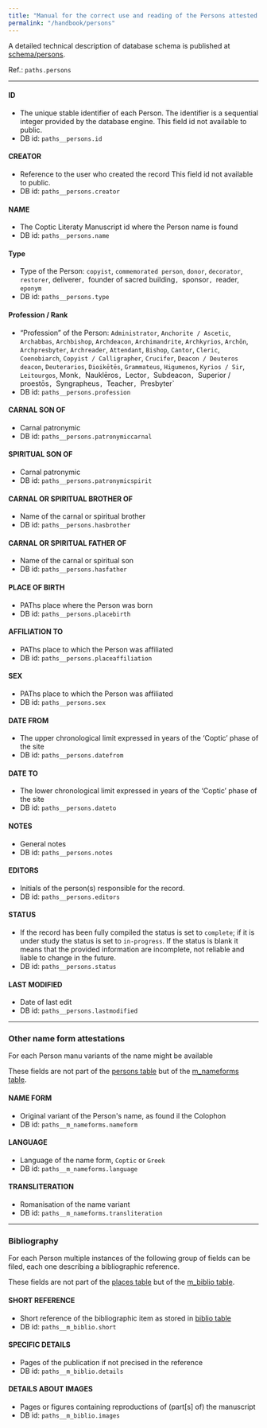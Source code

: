```yaml
---
title: "Manual for the correct use and reading of the Persons attested in colophons section of PAThs database"
permalink: "/handbook/persons"
---
```


A detailed technical description of database schema is published at [schema/persons](../schema/persons).


Ref.: `paths.persons`

---

#### ID
- The unique stable identifier of each Person. The identifier is a sequential integer provided by the database engine. 
This field id not available to public.
- DB id: `paths__persons.id`

#### CREATOR
- Reference to the user who created the record 
This field id not available to public.
- DB id: `paths__persons.creator`

#### NAME
- The Coptic Literaty Manuscript id where the Person name is found
- DB id: `paths__persons.name`

#### Type
- Type of the Person:  `copyist`, `commemorated person`, `donor`, `decorator`, `restorer`, deliverer`, `founder of sacred building`, `sponsor`, `reader, `eponym`
- DB id: `paths__persons.type`

#### Profession / Rank
- “Profession” of the Person:  `Administrator`, `Anchorite / Ascetic`, `Archabbas`, `Archbishop`, `Archdeacon`, `Archimandrite`, `Archkyrios`, `Archōn`, `Archpresbyter`, `Archreader`, `Attendant`, `Bishop`, `Cantor`, `Cleric`, `Coenobiarch`, `Copyist / Calligrapher`, `Crucifer`, `Deacon / Deuteros deacon`, `Deuterarios`, `Dioikētēs`, `Grammateus`, `Higumenos`, `Kyrios / Sir`, `Leitourgos`, Monk`, `Nauklēros`, `Lector`, `Subdeacon`, `Superior / proestōs`, `Syngrapheus`, `Teacher`, `Presbyter`
- DB id: `paths__persons.profession`

#### CARNAL SON OF
- Carnal patronymic
- DB id: `paths__persons.patronymiccarnal`

#### SPIRITUAL SON OF
- Carnal patronymic
- DB id: `paths__persons.patronymicspirit`

#### CARNAL OR SPIRITUAL BROTHER OF
- Name of the carnal or spiritual brother
- DB id: `paths__persons.hasbrother`

#### CARNAL OR SPIRITUAL FATHER OF
- Name of the carnal or spiritual son
- DB id: `paths__persons.hasfather`

#### PLACE OF BIRTH
- PAThs place where the Person was born
- DB id: `paths__persons.placebirth`

#### AFFILIATION TO
- PAThs place to which the Person was affiliated
- DB id: `paths__persons.placeaffiliation`

#### SEX
- PAThs place to which the Person was affiliated
- DB id: `paths__persons.sex`

#### DATE FROM
- The upper chronological limit expressed in years of the ‘Coptic’ phase of the site
- DB id: `paths__persons.datefrom`

#### DATE TO
- The lower chronological limit expressed in years of the ‘Coptic’ phase of the site
- DB id: `paths__persons.dateto`

#### NOTES
- General notes
- DB id: `paths__persons.notes`

#### EDITORS
- Initials of the person(s) responsible for the record.
- DB id: `paths__persons.editors`

#### STATUS
- If the record has been fully compiled the status is set to `complete`; if it is under study the status is set to `in-progress`. If the status is blank it means that the provided information are incomplete, not reliable and liable to change in the future.
- DB id: `paths__persons.status`

#### LAST MODIFIED
- Date of last edit
- DB id: `paths__persons.lastmodified`

---

### Other name form attestations

For each Person manu variants of the name might be available

These fields are not part of the [persons table](/schema/persons) but of the [m_nameforms table](/schema/m_nameforms).

#### NAME FORM
- Original variant of the Person's name, as found il the Colophon
- DB id: `paths__m_nameforms.nameform`

#### LANGUAGE
- Language of the name form, `Coptic` or `Greek`
- DB id: `paths__m_nameforms.language`

#### TRANSLITERATION
- Romanisation of the name variant
- DB id: `paths__m_nameforms.transliteration`

---

### Bibliography
For each Person multiple instances of the following group of fields can be filed, each one describing a bibliographic reference.

These fields are not part of the [places table](/schema/places) but of the [m_biblio table](/schema/m_biblio).

#### SHORT REFERENCE
- Short reference of the bibliographic item as stored in [biblio table](biblio)
- DB id: `paths__m_biblio.short`

#### SPECIFIC DETAILS
- Pages of the publication if not precised in the reference
- DB id: `paths__m_biblio.details`

#### DETAILS ABOUT IMAGES
- Pages or figures containing reproductions of (part[s] of) the manuscript
- DB id: `paths__m_biblio.images`

